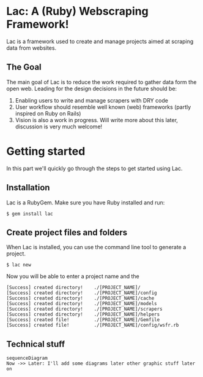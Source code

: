 # Lac: A (Ruby) Webscraping Framework!

Lac is a framework used to create and manage projects aimed at scraping data from websites.

## The Goal
The main goal of Lac is to reduce the work required to gather data form the open web. Leading for the design decisions in the future should be:

 1. Enabling users to write and manage scrapers with DRY code
 2. User workflow should resemble well known (web) frameworks (partly inspired on Ruby on Rails)
 3. Vision is also a work in progress. Will write more about this later, discussion is very much welcome!

# Getting started
In this part we'll quickly go through the steps to get started using Lac.

## Installation
Lac is a RubyGem. Make sure you have Ruby installed and run:

`$ gem install lac`


## Create project files and folders

When Lac is installed, you can use the command line tool to generate a project.

`$ lac new`

Now you will be able to enter a project name and the 

```
[Success] created directory!    ./[PROJECT_NAME]/
[Success] created directory!    ./[PROJECT_NAME]/config
[Success] created directory!    ./[PROJECT_NAME]/cache
[Success] created directory!    ./[PROJECT_NAME]/models
[Success] created directory!    ./[PROJECT_NAME]/scrapers
[Success] created directory!    ./[PROJECT_NAME]/helpers
[Success] created file!         ./[PROJECT_NAME]/Gemfile
[Success] created file!         ./[PROJECT_NAME]/config/wsfr.rb
```

## Technical stuff


```mermaid
sequenceDiagram
Now ->> Later: I'll add some diagrams later other graphic stuff later on

```

